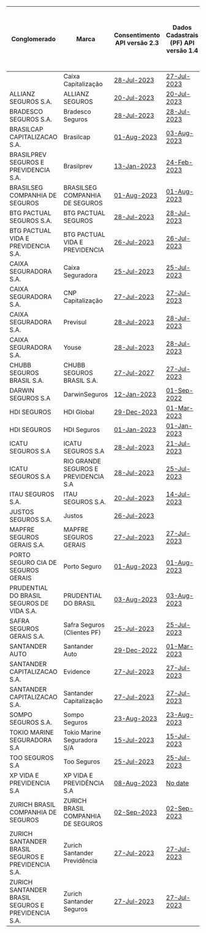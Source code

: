 |                         Conglomerado                          |                  Marca                   |                                                                                                    Consentimento API versão 2.3                                                                                                     |                                                                                                              Dados Cadastrais (PF) API versão 1.4                                                                                                               |                                                                                                              Dados Cadastrais (PJ) API versão 1.4                                                                                                               |                                                                                                     Resources API versão 2.3                                                                                                      | Aceitação e Sucursal no exterior API versão 1.2 | Riscos Financeiros API versão 1.2 |                                                                                                                       Patrimonial API versão 1.3                                                                                                                        | Responsabilidade API versão 1.2 |
|----------------------------------------------------|--------------------------------------|----------------------------------------------------------------------------------------------------------------------------------------------------------------------------------------------------------|------------------------------------------------------------------------------------------------------------------------------------------------------------------------------------------------------------------------------|------------------------------------------------------------------------------------------------------------------------------------------------------------------------------------------------------------------------------|------------------------------------------------------------------------------------------------------------------------------------------------------------------------------------------------------------|---|---|------------------------------------------------------------------------------------------------------------------------------------------------------------------------------------------------------------------------------------------------|---|
|                                                    | Caixa Capitalização                  | [28-Jul-2023](https://github.com/br-openinsurance/Conformance/blob/main/submissions/functional/consents/2.3.0/38155804_Caixa-Capitaliza%C3%A7%C3%A3o-Auth-Server-v1.4.0_consents_v2.3_28-07-2023.json)   | [27-Jul-2023](https://github.com/br-openinsurance/Conformance/blob/main/submissions/functional/customers-personal/1.4.0/38155804_Caixa-Capitaliza%C3%A7%C3%A3o-Auth-Server-v1.4.0_customers-personal_v1.4_27-07-2023.json)   | [21-Jul-2023](https://github.com/br-openinsurance/Conformance/blob/main/submissions/functional/customers-business/1.4.0/38155804_Caixa-Capitaliza%C3%A7%C3%A3o-Auth-Server-v1.4.0_customers-business_v1.4_21-07-2023.json)   | [28-Jul-2023](https://github.com/br-openinsurance/Conformance/blob/main/submissions/functional/resources/2.3.0/38155804_Caixa-Capitaliza%C3%A7%C3%A3o-Auth-Server-v1.4.0_resources_v2.3_28-07-2023.json)   |   |   |                                                                                                                                                                                                                                                |   |
| ALLIANZ SEGUROS S.A.                               | ALLIANZ SEGUROS                      | [20-Jul-2023](https://github.com/br-openinsurance/Conformance/tree/main/submissions/functional/consents/2.3.0/61573796_Nexus-for-Open-Insurance-as-of-July-2023_consents_v2.3_20-07-2023.json)           | [20-Jul-2023](https://github.com/br-openinsurance/Conformance/tree/main/submissions/functional/customers-personal/1.4.0/61573796_Nexus-for-Open-Insurance-as-of-July-2023_customers-personal_v1.4_20-07-2023.json)           | [20-Jul-2023](https://github.com/br-openinsurance/Conformance/tree/main/submissions/functional/customers-business/1.4.0/61573796_Nexus-for-Open-Insurance-as-of-July-2023_customers-business_v1.4_20-07-2023.json)           | [20-Jul-2023](https://github.com/br-openinsurance/Conformance/blob/main/submissions/functional/resources/2.3.0/61573796_Nexus-for-Open-Insurance-as-of-July-2023_resources_v2.3_20-07-2023.json)           |   |   | [20-Jul-2023](https://github.com/br-openinsurance/Conformance/blob/main/submissions/functional/patrimonial/1.3.0/61573796_Nexus-for-Open-Insurance-as-of-July-2023_patrimonial_v1.3-RL-CC-EM-RNRO-GB-LC-RE-AB-RD-GE_20-07-2023.json)           |   |
| BRADESCO SEGUROS S.A.                              | Bradesco Seguros                     | [28-Jul-2023](https://github.com/br-openinsurance/Conformance/tree/main/submissions/functional/consents/2.3.0/33055146_BS---Consents-v2.3.0_consents_v2.3_28-07-2023.json)                               | [28-Jul-2023](https://github.com/br-openinsurance/Conformance/tree/main/submissions/functional/customers-personal/1.4.0/33055146_BS---Customers-v1.4.0_customers-personal_v1.4_28-07-2023.json)                              | [28-Jul-2023](https://github.com/br-openinsurance/Conformance/tree/main/submissions/functional/customers-business/1.4.0/33055146_BS---Customer-v.1.4.0_customers-business_v1.4_28-07-2023.json)                              | [28-Jul-2023](https://github.com/br-openinsurance/Conformance/tree/main/submissions/functional/resources/2.3.0/33055146_BS---Resources-v2.3.0_resources_v2.3_28-07-2023.json)                              |   |   | [28-Jul-2023](https://github.com/br-openinsurance/Conformance/tree/main/submissions/functional/patrimonial/1.3.0/33055146_BS---Patrimonial---1.3.0_patrimonial_v1.3-RL-CC-EM-RNRO_28-07-2023.json)                                             |   |
| BRASILCAP CAPITALIZACAO S.A.                       | Brasilcap                            | [01-Aug-2023](https://github.com/br-openinsurance/Conformance/tree/main/submissions/functional/consents/2.3.0/15138043_Open-Insurance-Fase-2-v2.3.0_consents_v2.3_01-08-2023.json)                       | [03-Aug-2023](https://github.com/br-openinsurance/Conformance/tree/main/submissions/functional/customers-personal/1.4.0/15138043_Open-Insurance-Fase-2-v1.4.0_customers-personal_v1.4_03-08-2023.json)                       | [01-Aug-2023](https://github.com/br-openinsurance/Conformance/tree/main/submissions/functional/customers-business/1.4.0/15138043_Open-Insurance-Fase-2-v1.4.0_customers-business_v1.4_01-08-2023.json)                       | [01-Aug-2023](https://github.com/br-openinsurance/Conformance/tree/main/submissions/functional/resources/2.3.0/15138043_Open-Insurance-Fase-2-v2.3.0_resources_v2.3_01-08-2023.json)                       |   |   |                                                                                                                                                                                                                                                |   |
| BRASILPREV SEGUROS E PREVIDENCIA S.A.              | Brasilprev                           | [13-Jan-2023](https://github.com/br-openinsurance/Conformance/tree/main/submissions/functional/consents/2.3.0/27665207_brasilprev-01082023_consents_v2.3_05-08-2023.json)                                | [24-Feb-2023](https://github.com/br-openinsurance/Conformance/tree/main/submissions/functional/customers-personal/1.4.0/27665207_brasilprev-fase2-010823_customers-personal_v1.4_05-08-2023.json)                            | [24-Feb-2023](https://github.com/br-openinsurance/Conformance/tree/main/submissions/functional/customers-business/1.4.0/27665207_brasilprev-fase2-010823_customers-business_v1.4_05-08-2023.json)                            | [12-Jan-2023](https://github.com/br-openinsurance/Conformance/tree/main/submissions/functional/resources/2.3.0/27665207_brasilprev-fase2-010823_resources_v2.3_05-08-2023.json)                            |   |   |                                                                                                                                                                                                                                                |   |
| BRASILSEG COMPANHIA DE SEGUROS                     | BRASILSEG COMPANHIA DE SEGUROS       | [01-Aug-2023](https://github.com/br-openinsurance/Conformance/tree/main/submissions/functional/consents/2.3.0/28196889_Recertificação-Fase-2---Bloco-1---Consents_consents_v2.3_01-08-2023.json)         | [01-Aug-2023](https://github.com/br-openinsurance/Conformance/tree/main/submissions/functional/customers-personal/1.4.0/28196889_Recertificação-Fase-2---Bl-1---Customer-Personal_customers-personal_v1.4_01-08-2023.json)   | [01-Aug-2023](https://github.com/br-openinsurance/Conformance/tree/main/submissions/functional/customers-business/1.4.0/28196889_Recertificação-Fase-2---Bloco-1---Customer-Busines_customers-business_v1.4_01-08-2023.json) | [01-Aug-2023](https://github.com/br-openinsurance/Conformance/tree/main/submissions/functional/resources/2.3.0/28196889_Recertificação-Fase-2---Bloco-1---Resources_resources_v2.3_01-08-2023.json)        |   |   | [01-Aug-2023](https://github.com/br-openinsurance/Conformance/tree/main/submissions/functional/patrimonial/1.3.0/28196889_Recertificação-Fase-2---Bloco-1---Patrimonial_patrimonial_v1.3-RL-CC-EM-RNRO-GB-LC-RE-AB-RD-GE_01-08-2023.json)      |   |
| BTG PACTUAL SEGUROS S.A.                           | BTG PACTUAL SEGUROS                  | [28-Jul-2023](https://github.com/br-openinsurance/Conformance/tree/main/submissions/functional/consents/2.3.0/32724962_BTG-Pactual-Seguros-OPIN-v1.0.0_consents_v2.3_28-07-2023.json)                    | [28-Jul-2023](https://github.com/br-openinsurance/Conformance/tree/main/submissions/functional/customers-personal/1.4.0/32724962_BTG-Pactual-Seguros-OPIN-v1.0.0_customers-personal_v1.4_28-07-2023.json)                    | [28-Jul-2023](https://github.com/br-openinsurance/Conformance/tree/main/submissions/functional/customers-business/1.4.0/32724962_BTG-Pactual-Seguros-OPIN-v1.0.0_customers-business_v1.4_28-07-2023.json)                    | [28-Jul-2023](https://github.com/br-openinsurance/Conformance/tree/main/submissions/functional/resources/2.3.0/32724962_BTG-Pactual-Seguros-OPIN-v1.0.0_resources_v2.3_28-07-2023.json)                    |   |   |                                                                                                                                                                                                                                                |   |
| BTG PACTUAL VIDA E PREVIDENCIA S.A.                | BTG PACTUAL VIDA E PREVIDENCIA       | [26-Jul-2023](https://github.com/br-openinsurance/Conformance/tree/main/submissions/functional/consents/2.3.0/19449767_BTG-Pactual-Vida-e-Prev-OPIN-v1.0.0_consents_v2.3_26-07-2023.json)                | [26-Jul-2023](https://github.com/br-openinsurance/Conformance/tree/main/submissions/functional/customers-personal/1.4.0/19449767_BTG-Pactual-Vida-e-Prev-OPIN-v1.0.0_customers-personal_v1.4_26-07-2023.json)                | [26-Jun-2023](https://github.com/br-openinsurance/Conformance/tree/main/submissions/functional/customers-business/1.4.0/19449767_BTG-Pactual-Vida-e-Prev-OPIN-v1.0.0_customers-business_v1.4_26-07-2023.json)                | [24-Jul-2023](https://github.com/br-openinsurance/Conformance/tree/main/submissions/functional/resources/2.3.0/19449767_BTG-Pactual-Vida-e-Prev-OPIN-v1.0.0_resources_v2.3_26-07-2023.json)                |   |   |                                                                                                                                                                                                                                                |   |
| CAIXA SEGURADORA S.A.                              | Caixa Seguradora                     | [25-Jul-2023](https://github.com/br-openinsurance/Conformance/tree/main/submissions/functional/consents/2.3.0/34020354_Caixa-Seguradora-OPIN-V.-1.0_consents_v2.3_25-07-2023.json)                       | [25-Jul-2023](https://github.com/br-openinsurance/Conformance/tree/main/submissions/functional/customers-personal/1.4.0/34020354_Caixa-Seguradora-OPIN-V.-1.0_customers-personal_v1.4_25-07-2023.json)                       | [22-Aug-2023](https://github.com/br-openinsurance/Conformance/tree/main/submissions/functional/customers-business/1.4.0/34020354_Caixa-Seguradora-OPIN-V.-1.0_customers-business_v1.4_22-08-2023.json)                       | [25-Jul-2023](https://github.com/br-openinsurance/Conformance/tree/main/submissions/functional/resources/2.3.0/34020354_Caixa-Seguradora-OPIN-V.-1.0_resources_v2.3_25-07-2023.json)                       |   |   | [20-Sep-2023](https://github.com/br-openinsurance/Conformance/blob/main/submissions/functional/patrimonial/1.3.0/34020354_Caixa-Seguradora-OPIN-V.-1.0_patrimonial_v1.3-RL-CC-EM-RNRO-GB-LC-RE-AB-RD-GE_20-09-2023.json)                       |   |
| CAIXA SEGURADORA S.A.                              | CNP Capitalização                    | [27-Jul-2023](https://github.com/br-openinsurance/Conformance/tree/main/submissions/functional/consents/2.3.0/01599296_CNP-Capitalização-OPIN-V.-1.0_consents_v2.3_27-07-2023.json)                      | [27-Jul-2023](https://github.com/br-openinsurance/Conformance/tree/main/submissions/functional/customers-personal/1.4.0/01599296_CNP-Capitalização-OPIN-V.-1.0_customers-personal_v1.4_27-07-2023.json)                      |                                                                                                                                                                                                                              | [27-Jul-2023](https://github.com/br-openinsurance/Conformance/tree/main/submissions/functional/resources/2.3.0/01599296_CNP-Capitalização-OPIN-V.-1.0_resources_v2.3_27-07-2023.json)                      |   |   |                                                                                                                                                                                                                                                |   |
| CAIXA SEGURADORA S.A.                              | Previsul                             | [28-Jul-2023](https://github.com/br-openinsurance/Conformance/tree/main/submissions/functional/consents/2.3.0/92751213_COMPANHIA-DE-SEGUROS-PREVIDENCIA-DO-SUL---PREVISUL_consents_v2.3_28-07-2023.json) | [28-Jul-2023](https://github.com/br-openinsurance/Conformance/tree/main/submissions/functional/customers-personal/1.4.0/92751213_COMPANHIA-DE-SEGUROS-PREVIDENCIA-DO-SUL---PREVISUL_customers-personal_v1.4_28-07-2023.json) | [22-Aug-2023](https://github.com/br-openinsurance/Conformance/tree/main/submissions/functional/customers-business/1.4.0/92751213_COMPANHIA-DE-SEGUROS-PREVIDENCIA-DO-SUL---PREVISUL_customers-business_v1.4_22-08-2023.json) | [28-Jul-2023](https://github.com/br-openinsurance/Conformance/tree/main/submissions/functional/resources/2.3.0/92751213_COMPANHIA-DE-SEGUROS-PREVIDENCIA-DO-SUL---PREVISUL_resources_v2.3_28-07-2023.json) |   |   | [20-Sep-2023](https://github.com/br-openinsurance/Conformance/blob/main/submissions/functional/patrimonial/1.3.0/92751213_COMPANHIA-DE-SEGUROS-PREVIDENCIA-DO-SUL---PREVISUL_patrimonial_v1.3-RL-CC-EM-RNRO-GB-LC-RE-AB-RD-GE_20-09-2023.json) |   |
| CAIXA SEGURADORA S.A.                              | Youse                                | [28-Jul-2023](https://github.com/br-openinsurance/Conformance/blob/main/submissions/functional/consents/2.3.0/34020354_Youse-OPIN-V.-1.0_consents_v2.3_28-07-2023.json)                                  | [28-Jul-2023](https://github.com/br-openinsurance/Conformance/blob/main/submissions/functional/customers-personal/1.4.0/34020354_Youse-OPIN-V.-1.0_customers-personal_v1.4_28-07-2023.json)                                  |                                                                                                                                                                                                                              | [28-Jul-2023](https://github.com/br-openinsurance/Conformance/blob/main/submissions/functional/resources/2.3.0/34020354_Youse-OPIN-V.-1.0_resources_v2.3_28-07-2023.json)                                  |   |   | [28-Jul-2023](https://github.com/br-openinsurance/Conformance/blob/main/submissions/functional/patrimonial/1.3.0/34020354_Youse-OPIN-V.-1.0_patrimonial_v1.3-RL-CC-EM-RNRO-GB-LC-RE-AB-RD-GE_28-07-2023.json)                                  |   |
| CHUBB SEGUROS BRASIL S.A.                          | CHUBB SEGUROS BRASIL S.A.            | [27-Jul-2027](https://github.com/br-openinsurance/Conformance/tree/main/submissions/functional/consents/2.3.0/03502099_2fe49d23811e0642219dec360032efab703c4740_consents_v2.3_25-07-2023.json)           | [27-Jul-2023](https://github.com/br-openinsurance/Conformance/tree/main/submissions/functional/customers-personal/1.4.0/03502099_2fe49d23811e0642219dec360032efab703c4740_customers-personal_v1.4_25-07-2023.json)           | [27-Jul-2023](https://github.com/br-openinsurance/Conformance/tree/main/submissions/functional/customers-business/1.4.0/03502099_2fe49d23811e0642219dec360032efab703c4740_customers-business_v1.4_25-07-2023.json)           | [27-Jul-2023](https://github.com/br-openinsurance/Conformance/tree/main/submissions/functional/resources/2.3.0/03502099_2fe49d23811e0642219dec360032efab703c4740_resources_v2.3_25-07-2023.json)           |   |   | [16-Sep-2023](https://github.com/br-openinsurance/Conformance/blob/main/submissions/functional/patrimonial/1.3.0/03502099_CHUBB-B3-LINA-OPIN-Patrimonial-v1.3.0_patrimonial_v1.3-CC-EM-RE_16-09-2023.json)                                     |   |
| DARWIN SEGUROS S.A                                 | DarwinSeguros                        | [12-Jan-2023](https://github.com/br-openinsurance/Conformance/tree/main/submissions/functional/consents/2.3.0/44187990_Darwin-B3-Lina-OPIN-consents-v2.3.0_consents_v2.3_27-07-2023.json)                | [01-Sep-2022](https://github.com/br-openinsurance/Conformance/tree/main/submissions/functional/customers-personal/1.4.0/44187990_Darwin-B3-Lina-OPIN-customers-personal-v1.4.0_customers-personal_v1.4_28-07-2023.json)      | [01-Sep-2022](https://github.com/br-openinsurance/Conformance/tree/main/submissions/functional/customers-business/1.4.0/44187990_Darwin-B3-Lina-OPIN-customers-business-v1.4.0_customers-business_v1.4_28-07-2023.json)      | [12-Jan-2023](https://github.com/br-openinsurance/Conformance/tree/main/submissions/functional/resources/2.3.0/44187990_Darwin-B3-Lina-OPIN-resources-v2.3.0_resources_v2.3_27-07-2023.json)               |   |   |                                                                                                                                                                                                                                                |   |
| HDI SEGUROS                                        | HDI Global                           | [29-Dec-2023](https://github.com/br-openinsurance/Conformance/tree/main/submissions/functional/consents/2.3.0/18096627_HDI-Global-B3-Lina-OPIN-consents-v2.3.0_consents_v2.3_15-08-2023.json)            | [01-Mar-2023](https://github.com/br-openinsurance/Conformance/tree/main/submissions/functional/customers-personal/1.4.0/18096627_HDI-Global-B3-Lina-OPIN-customers-personal-v1.4.0_customers-personal_v1.4_15-08-2023.json)  | [01-Mar-2023](https://github.com/br-openinsurance/Conformance/tree/main/submissions/functional/customers-business/1.4.0/18096627_HDI-Global-B3-Lina-OPIN-customers-business-v1.4.0_customers-business_v1.4_15-08-2023.json)  | [29-Dec-2022](https://github.com/br-openinsurance/Conformance/tree/main/submissions/functional/resources/2.3.0/18096627_HDI-Global-B3-Lina-OPIN-resources-v2.3.0_resources_v2.3_15-08-2023.json)           |   |   | [01-Jan-2023](https://github.com/br-openinsurance/Conformance/tree/main/submissions/functional/patrimonial/1.3.0/18096627_HDI-Global-B3-Lina-OPIN-ins-patrimonial-v1.3.0_patrimonial_v1.3-RL_15-08-2023.json)                                  |   |
| HDI SEGUROS                                        | HDI Seguros                          | [01-Jan-2023](https://github.com/br-openinsurance/Conformance/tree/main/submissions/functional/consents/2.3.0/29980158_HDI-Seguros-B3-Lina-OPIN-consents-v2.3.0_consents_v2.3_17-08-2023.json)           | [01-Jan-2023](https://github.com/br-openinsurance/Conformance/blob/main/submissions/functional/customers-personal/1.4.0/29980158_HDI-Seguros-B3-Lina-OPIN-customers-personal-v1.4.0_customers-personal_v1.4_17-08-2023.json) | [01-Jan-2023](https://github.com/br-openinsurance/Conformance/tree/main/submissions/functional/customers-business/1.4.0/29980158_HDI-Seguros-B3-Lina-OPIN-customers-business-v1.4.0_customers-business_v1.4_17-08-2023.json) | [01-Jan-2023](https://github.com/br-openinsurance/Conformance/tree/main/submissions/functional/resources/2.3.0/29980158_HDI-Seguros-B3-Lina-OPIN-resources-v2.3.0_resources_v2.3_17-08-2023.json)          |   |   | [01-Jan-2023](https://github.com/br-openinsurance/Conformance/tree/main/submissions/functional/patrimonial/1.3.0/29980158_HDI-Seguros-B3-Lina-OPIN-ins-patrimonial-v1.3.0_patrimonial_v1.3-RL_17-08-2023.json)                                 |   |
| ICATU SEGUROS S.A                                  | ICATU SEGUROS S.A                    | [28-Jul-2023](https://github.com/br-openinsurance/Conformance/blob/main/submissions/functional/consents/2.3.0/42283770_Icatu-Seguros-Auth-Server-v1.4.0_consents_v2.3_28-07-2023.json)                   | [21-Jul-2023](https://github.com/br-openinsurance/Conformance/blob/main/submissions/functional/customers-personal/1.4.0/42283770_Icatu-Seguros-Auth-Server-v1.4.0_customers-personal_v1.4_21-07-2023.json)                   | [21-Jul-2023](https://github.com/br-openinsurance/Conformance/blob/main/submissions/functional/customers-business/1.4.0/42283770_Icatu-Seguros-Auth-Server-v1.4.0_customers-business_v1.4_21-07-2023.json)                   | [21-Jul-2023](https://github.com/br-openinsurance/Conformance/blob/main/submissions/functional/resources/2.3.0/42283770_Icatu-Seguros-Auth-Server-v1.4.0_resources_v2.3_21-07-2023.json)                   |   |   |                                                                                                                                                                                                                                                |   |
| ICATU SEGUROS S.A                                  | RIO GRANDE SEGUROS E PREVIDENCIA S.A | [28-Jul-2023](https://github.com/br-openinsurance/Conformance/blob/main/submissions/functional/consents/2.3.0/01582075_Rio-Grande-Seguradora-Auth-Server-v1.4.0_consents_v2.3_28-07-2023.json)           | [25-Jul-2023](https://github.com/br-openinsurance/Conformance/blob/main/submissions/functional/customers-personal/1.4.0/01582075_Rio-Grande-Seguradora-Auth-Server-v1.4.0_customers-personal_v1.4_25-07-2023.json)           | [25-Jul-2023](https://github.com/br-openinsurance/Conformance/blob/main/submissions/functional/customers-business/1.4.0/01582075_Rio-Grande-Seguradora-Auth-Server-v1.4.0_customers-business_v1.4_25-07-2023.json)           | [25-Jul-2023](https://github.com/br-openinsurance/Conformance/blob/main/submissions/functional/resources/2.3.0/01582075_Rio-Grande-Seguradora-Auth-Server-v1.4.0_resources_v2.3_25-07-2023.json)           |   |   |                                                                                                                                                                                                                                                |   |
| ITAU SEGUROS S.A.                                  | ITAU SEGUROS S.A.                    | [20-Jul-2023](https://github.com/br-openinsurance/Conformance/tree/main/submissions/functional/consents/2.3.0/61557039_Itau-Seguros-Open-Insurance-Brazil-v2.3.0_consents_v2.3_20-07-2023.json)          | [14-Jul-2023](https://github.com/br-openinsurance/Conformance/tree/main/submissions/functional/customers-personal/1.4.0/61557039_Itau-Seguros-Open-Insurance-Brazil-v1.4.0_customers-personal_v1.4_14-07-2023.json)          | [15-Jul-2023](https://github.com/br-openinsurance/Conformance/tree/main/submissions/functional/customers-business/1.4.0/61557039_Itau-Seguros-Open-Insurance-Brazil-v1.4.0_customers-business_v1.4_15-07-2023.json)          | [20-Jul-2023](https://github.com/br-openinsurance/Conformance/tree/main/submissions/functional/resources/2.3.0/61557039_Itau-Seguros-Open-Insurance-Brazil-v2.3.0_resources_v1.2_20-07-2023.json)          |   |   | [05-Sep-2023](https://github.com/br-openinsurance/Conformance/blob/main/submissions/functional/patrimonial/1.3.0/61557039_Itau-Seguros-Open-Insurance-Brazil-v1.3.0_patrimonial_v1.3-EM-RD_05-09-2023.json)                                    |   |
| JUSTOS SEGUROS S.A.                                | Justos                               | [26-Jul-2023](https://github.com/br-openinsurance/Conformance/blob/main/submissions/functional/consents/2.3.0/45865343_Opin-Justos-Consents-v2.0.0_consents_v2.3_26-07-2023.json)                        |                                                                                                                                                                                                                              |                                                                                                                                                                                                                              | [03-Aug-2023](https://github.com/br-openinsurance/Conformance/tree/main/submissions/functional/resources/2.3.0/45865343_Opin-Justos-Resources-v2.0.0_resources_v2.3_03-08-2023.json)                       |   |   |                                                                                                                                                                                                                                                |   |
| MAPFRE SEGUROS GERAIS S.A.                         | MAPFRE SEGUROS GERAIS                | [27-Jul-2023](https://github.com/br-openinsurance/Conformance/tree/main/submissions/functional/consents/2.3.0/61074175_MAPFRE-OP-v1_consents_v2.3_27-07-2023.json)                                       | [27-Jul-2023](https://github.com/br-openinsurance/Conformance/tree/main/submissions/functional/customers-personal/1.4.0/61074175_MAPFRE-OP-v1_customers-personal_v1.4_27-07-2023.json)                                       | [27-Jul-2023](https://github.com/br-openinsurance/Conformance/tree/main/submissions/functional/customers-business/1.4.0/61074175_MAPFRE-OP-v1_customers-business_v1.4_27-07-2023.json)                                       | [01-Aug-2023](https://github.com/br-openinsurance/Conformance/tree/main/submissions/functional/resources/2.3.0/61074175_MAPFRE-OP-v1_resources_v2.3_01-08-2023.json)                                       |   |   | [27-Jul-2023](https://github.com/br-openinsurance/Conformance/tree/main/submissions/functional/patrimonial/1.3.0/61074175_MAPFRE-OP-v1_patrimonial_v1.3-RL_27-07-2023.json)                                                                    |   |
| PORTO SEGURO CIA DE SEGUROS GERAIS                 | Porto Seguro                         | [01-Aug-2023](https://github.com/br-openinsurance/Conformance/tree/main/submissions/functional/consents/2.3.0/61198164_Porto-Seguro---Consents-v2.3.0_consents_v2.3_01-08-2023.json)                     | [01-Aug-2023](https://github.com/br-openinsurance/Conformance/blob/main/submissions/functional/customers-personal/1.4.0/61198164_Porto-Seguro---Customer-Personal-v1.4.0_customers-personal_v1.4_01-08-2023.json)            | [01-Aug-2023](https://github.com/br-openinsurance/Conformance/blob/main/submissions/functional/customers-business/1.4.0/61198164_Porto-Seguro---Customer-Business-v1.4.0_customers-business_v1.4_01-08-2023.json)            | [01-Aug-2023](https://github.com/br-openinsurance/Conformance/tree/main/submissions/functional/resources/2.3.0/61198164_Porto-Seguro---Resources-v2.3.0_resources_v2.3_01-08-2023.json)                    |   |   |                                                                                                                                                                                                                                                |   |
| PRUDENTIAL DO BRASIL SEGUROS DE VIDA S.A.          | PRUDENTIAL DO BRASIL                 | [03-Aug-2023](https://github.com/br-openinsurance/Conformance/tree/main/submissions/functional/consents/2.3.0/33061813_PRUDENTIAL-B3-LINA-OPIN-Consents-v2.3.0_consents_v2.3_02-08-2023.json)            | [03-Aug-2023](https://github.com/br-openinsurance/Conformance/tree/main/submissions/functional/customers-personal/1.4.0/33061813_PRUDENTIAL-B3-LINA-OPIN-Customer-Personal-v1.4.0_customers-personal_v1.4_02-08-2023.json)   | [03-Aug-2023](https://github.com/br-openinsurance/Conformance/tree/main/submissions/functional/customers-business/1.4.0/33061813_PRUDENTIAL-B3-LINA-OPIN-Customer-Business-v1.4.0_customers-business_v1.4_02-08-2023.json)   | [03-Aug-2023](https://github.com/br-openinsurance/Conformance/tree/main/submissions/functional/resources/2.3.0/33061813_PRUDENTIAL-B3-LINA-OPIN-Resources-v2.3.0_resources_v2.3_02-08-2023.json)           |   |   |                                                                                                                                                                                                                                                |   |
| SAFRA SEGUROS GERAIS S.A.                          | Safra Seguros (Clientes PF)          | [25-Jul-2023](https://github.com/br-openinsurance/Conformance/tree/main/submissions/functional/consents/2.3.0/06109373_Consents-v2.3_consents_v2.3_25-07-2023.json)                                      | [25-Jul-2023](https://github.com/br-openinsurance/Conformance/tree/main/submissions/functional/customers-personal/1.4.0/06109373_Customer-Personal-v1.4_customers-personal_v1.4_25-07-2023.json)                             | [25-Jul-2023](https://github.com/br-openinsurance/Conformance/tree/main/submissions/functional/customers-business/1.4.0/06109373_Customer-Business-V1.4_customers-business_v1.4_25-07-2023.json)                             | [25-Jul-2023](https://github.com/br-openinsurance/Conformance/tree/main/submissions/functional/resources/2.3.0/06109373_Resources-V2_resources_v2.3_25-07-2023.json)                                       |   |   | [25-Jul-2023](https://github.com/br-openinsurance/Conformance/tree/main/submissions/functional/patrimonial/1.3.0/06109373_Patrimonial-V1.3_patrimonial_v1.3-RL-CC-EM-RNRO-GB-LC-RE-AB-RD-GE_25-07-2023.json)                                   |   |
| SANTANDER AUTO                                     | Santander Auto                       | [29-Dec-2022](https://github.com/br-openinsurance/Conformance/tree/main/submissions/functional/consents/2.3.0/30617319_SantanderAuto-B3-Lina-OPIN-consents-v2.3.0_consents_v2.3_15-08-2023.json)         | [01-Mar-2023](https://github.com/br-openinsurance/Conformance/tree/main/submissions/functional/customers-personal/1.4.0/30617319_SantanderAuto-B3-Lina-OPIN-customers-personal-v1.4_customers-personal_v1.4_15-08-2023.json) | [01-Mar-2023](https://github.com/br-openinsurance/Conformance/tree/main/submissions/functional/customers-business/1.4.0/30617319_SantanderAuto-B3-Lina-OPIN-customers-business-v1.4_customers-business_v1.4_15-08-2023.json) | [29-Dec-2022](https://github.com/br-openinsurance/Conformance/tree/main/submissions/functional/resources/2.3.0/30617319_SantanderAuto-B3-Lina-OPIN-resources-v2.3.0_resources_v2.3_15-08-2023.json)        |   |   |                                                                                                                                                                                                                                                |   |
| SANTANDER CAPITALIZACAO S.A.                       | Evidence                             | [27-Jul-2023](https://github.com/br-openinsurance/Conformance/tree/main/submissions/functional/consents/2.3.0/13615969_EVIDENCE-PREVIDENCIA-SA-1-AUGUST-2023_consents_v2.3_27-07-2023.json)              | [27-Jul-2023](https://github.com/br-openinsurance/Conformance/tree/main/submissions/functional/customers-personal/1.4.0/13615969_EVIDENCE-PREVIDENCIA-SA-1-AUGUST-2023_customers-personal_v1.4_27-07-2023.json)              | [27-Jul-2023](https://github.com/br-openinsurance/Conformance/tree/main/submissions/functional/customers-business/1.4.0/13615969_EVIDENCE-PREVIDENCIA-SA-1-AUGUST-2023_customers-business_v1.4_27-07-2023.json)              | [27-Jul-2023](https://github.com/br-openinsurance/Conformance/tree/main/submissions/functional/resources/2.3.0/13615969_EVIDENCE-PREVIDENCIA-SA-1-AUGUST-2023_resources_v2.3_27-07-2023.json)              |   |   |                                                                                                                                                                                                                                                |   |
| SANTANDER CAPITALIZACAO S.A.                       | Santander Capitalização              | [27-Jul-2023](https://github.com/br-openinsurance/Conformance/blob/main/submissions/functional/consents/2.3.0/03209092_SANTANDER-CAPITALIZACAO-SA-1-AUGUST-2023_consents_v2.3_27-07-2023.json)           | [27-Jul-2023](https://github.com/br-openinsurance/Conformance/blob/main/submissions/functional/customers-personal/1.4.0/03209092_SANTANDER-CAPITALIZACAO-SA-1-AUGUST-2023_customers-personal_v1.4_27-07-2023.json)           | [27-Jul-2023](https://github.com/br-openinsurance/Conformance/blob/main/submissions/functional/customers-business/1.4.0/03209092_SANTANDER-CAPITALIZACAO-SA-1-AUGUST-2023_customers-business_v1.4_27-07-2023.json)           | [27-Jul-2023](https://github.com/br-openinsurance/Conformance/blob/main/submissions/functional/resources/2.3.0/03209092_SANTANDER-CAPITALIZACAO-SA-1-AUGUST-2023_resources_v2.3_27-07-2023.json)           |   |   |                                                                                                                                                                                                                                                |   |
| SOMPO SEGUROS S.A.                                 | Sompo Seguros                        | [23-Aug-2023](https://github.com/br-openinsurance/Conformance/tree/main/submissions/functional/consents/2.3.0/61383493_Open-Insurance-Brasil-V.-1.0.0_consents_v2.3_23-08-2023.json)                     | [23-Aug-2023](https://github.com/br-openinsurance/Conformance/tree/main/submissions/functional/customers-personal/1.4.0/61383493_Open-Insurance-Brasil-V.-1.0.0_customers-personal_v1.4_23-08-2023.json)                     | [23-Aug-2023](https://github.com/br-openinsurance/Conformance/tree/main/submissions/functional/customers-business/1.4.0/61383493_Open-Insurance-Brasil-V.-1.0.0_customers-business_v1.4_23-08-2023.json)                     | [22-Aug-2023](https://github.com/br-openinsurance/Conformance/tree/main/submissions/functional/resources/2.3.0/61383493_Open-Insurance-Brasil-V.-1.0.0_resources_v2.3_22-08-2023.json)                     |   |   |                                                                                                                                                                                                                                                |   |
| TOKIO MARINE SEGURADORA S.A                        | Tokio Marine Seguradora S/A          | [15-Jul-2023](https://github.com/br-openinsurance/Conformance/tree/main/submissions/functional/consents/2.3.0/33164021_Tokio-Marine---Open-Insurance-Barazil-V1.0.0_consents_v2.3_15-07-2023.json)       | [15-Jul-2023](https://github.com/br-openinsurance/Conformance/tree/main/submissions/functional/customers-personal/1.4.0/33164021_Tokio-Marine---Open-Insurance-Brazil-V1.0.0_customers-personal_v1.4_15-07-2023.json)        | [15-Jul-2023](https://github.com/br-openinsurance/Conformance/tree/main/submissions/functional/customers-business/1.4.0/33164021_Tokio-Marine---Open-Insurance-Barazil-V1.0.0_customers-business_v1.4_15-07-2023.json)       | [15-Jul-2023](https://github.com/br-openinsurance/Conformance/blob/main/submissions/functional/resources/2.3.0/33164021_Tokio-Marine---Open-Insurance-Brazil-V1.0.0_resources_v2.3_15-07-2023.json)        |   |   | [29-Jul-2023](https://github.com/br-openinsurance/Conformance/tree/main/submissions/functional/patrimonial/1.3.0/33164021_Tokio-Marine---Open-Insurance-Barazil-V1.0.0_patrimonial_v1.3-RL_29-07-2023.json)                                    |   |
| TOO SEGUROS S.A                                    | Too Seguros                          | [25-Jul-2023](https://github.com/br-openinsurance/Conformance/tree/main/submissions/functional/consents/2.3.0/33245762_Too-Seguros-Auth-Server_consents_v2.3_25-07-2023.json)                            | [25-Jul-2023](https://github.com/br-openinsurance/Conformance/tree/main/submissions/functional/customers-personal/1.4.0/33245762_Too-Seguros-Auth-Server_customers-personal_v1.4_25-07-2023.json)                            | [25-Jul-2023](https://github.com/br-openinsurance/Conformance/tree/main/submissions/functional/customers-business/1.4.0/33245762_Too-Seguros-Auth-Server_customers-business_v1.4_25-07-2023.json)                            | [25-Jul-2023](https://github.com/br-openinsurance/Conformance/tree/main/submissions/functional/resources/2.3.0/33245762_Too-Seguros-Auth-Server_resources_v2.3_25-07-2023.json)                            |   |   | [25-Jul-2023](https://github.com/br-openinsurance/Conformance/blob/main/submissions/functional/patrimonial/1.3.0/33245762_Too-Seguros-Auth-Server_patrimonial_v1.3-RL_25-07-2023.json)                                                         |   |
| XP VIDA E PREVIDENCIA S.A                          | XP VIDA E PREVIDÊNCIA S.A            | [08-Aug-2023](https://github.com/br-openinsurance/Conformance/tree/main/submissions/functional/resources/2.3.0/29408732_2.3.0_resources_v2.3_08-08-2023.json)                                            | [No date](https://github.com/br-openinsurance/Conformance/tree/main/submissions/functional/customers-personal/1.4.0/29408732_1.4.0_customers-personal_v1.4_08-08-2023.json)                                                  |                                                                                                                                                                                                                              | [08-Aug-2023](https://github.com/br-openinsurance/Conformance/tree/main/submissions/functional/consents/2.3.0/29408732_1.4.0_consents_v2.3_08-08-2023.json)                                                |   |   |                                                                                                                                                                                                                                                |   |
| ZURICH BRASIL COMPANHIA DE SEGUROS                 | ZURICH BRASIL COMPANHIA DE SEGUROS   | [02-Sep-2023](https://github.com/br-openinsurance/Conformance/blob/main/submissions/functional/consents/2.3.0/96348677_Consents_consents_v2.3_02-09-2023.json)                                           | [02-Sep-2023](https://github.com/br-openinsurance/Conformance/blob/main/submissions/functional/customers-personal/1.4.0/96348677_Customer-Personal_customers-personal_v1.4_02-09-2023.json)                                  | [02-Sep-2023](https://github.com/br-openinsurance/Conformance/blob/main/submissions/functional/customers-business/1.4.0/96348677_Customer-Business_customers-business_v1.4_02-09-2023.json)                                  | [05-Sep-2023](https://github.com/br-openinsurance/Conformance/blob/main/submissions/functional/resources/2.3.0/96348677_Resource_resources_v2.3_05-09-2023.json)                                           |   |   | [02-Sep-2023](https://github.com/br-openinsurance/Conformance/blob/main/submissions/functional/patrimonial/1.3.0/96348677_Patrimonial_patrimonial_v1.3-RL-CC-EM-RNRO-GB-LC-RE-AB-RD-GE_02-09-2023.json)                                        |   |
| ZURICH SANTANDER BRASIL SEGUROS E PREVIDENCIA S.A. | Zurich Santander Previdência         | [27-Jul-2023](https://github.com/br-openinsurance/Conformance/tree/main/submissions/functional/consents/2.3.0/87376109_ZURICH-SANTANDER-BRASIL-PREVIDENCIA-SA-1-AUGUST-20_consents_v2.3_27-07-2023.json) | [27-Jul-2023](https://github.com/br-openinsurance/Conformance/tree/main/submissions/functional/customers-personal/1.4.0/87376109_ZURICH-SANTANDER-BRASIL-PREVIDENCIA-SA-1-AUGUST-20_customers-personal_v1.4_27-07-2023.json) | [27-Jul-2023](https://github.com/br-openinsurance/Conformance/tree/main/submissions/functional/customers-business/1.4.0/87376109_ZURICH-SANTANDER-BRASIL-PREVIDENCIA-SA-1-AUGUST-20_customers-business_v1.4_27-07-2023.json) | [27-Jul-2023](https://github.com/br-openinsurance/Conformance/tree/main/submissions/functional/resources/2.3.0/87376109_ZURICH-SANTANDER-BRASIL-PREVIDENCIA-SA-1-AUGUST-20_resources_v2.3_27-07-2023.json) |   |   | [27-Jul-2023](https://github.com/br-openinsurance/Conformance/tree/main/submissions/functional/patrimonial/1.3.0/87376109_ZURICH-SANTANDER-BRASIL-SEGUROS-SA-1-AUGUST-2023_patrimonial_v1.3-RL-RD_27-07-2023.json)                             |   |
| ZURICH SANTANDER BRASIL SEGUROS E PREVIDENCIA S.A. | Zurich Santander Seguros             | [27-Jul-2023](https://github.com/br-openinsurance/Conformance/tree/main/submissions/functional/consents/2.3.0/87376109_ZURICH-SANTANDER-BRASIL-SEGUROS-SA-1-AUGUST-2023_consents_v2.3_27-07-2023.json)   | [27-Jul-2023](https://github.com/br-openinsurance/Conformance/tree/main/submissions/functional/customers-personal/1.4.0/87376109_ZURICH-SANTANDER-BRASIL-SEGUROS-SA-1-AUGUST-2023_customers-personal_v1.4_27-07-2023.json)   | [27-Jul-2023](https://github.com/br-openinsurance/Conformance/tree/main/submissions/functional/customers-business/1.4.0/87376109_ZURICH-SANTANDER-BRASIL-SEGUROS-SA-1-AUGUST-2023_customers-business_v1.4_27-07-2023.json)   | [27-Jul-2023](https://github.com/br-openinsurance/Conformance/tree/main/submissions/functional/resources/2.3.0/87376109_ZURICH-SANTANDER-BRASIL-SEGUROS-SA-1-AUGUST-2023_resources_v2.3_27-07-2023.json)   |   |   | [27-Jul-2023](https://github.com/br-openinsurance/Conformance/tree/main/submissions/functional/patrimonial/1.3.0/87376109_ZURICH-SANTANDER-BRASIL-SEGUROS-SA-1-AUGUST-2023_patrimonial_v1.3-RL-RD_27-07-2023.json)                             |   |
